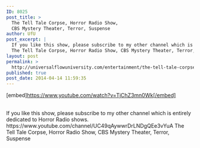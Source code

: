 ```yaml
---
ID: 8025
post_title: >
  The Tell Tale Corpse, Horror Radio Show,
  CBS Mystery Theater, Terror, Suspense
author: UfU
post_excerpt: |
  If you like this show, please subscribe to my other channel which is entirely dedicated to Horror Radio shows. https://www.youtube.com/channel/UC49qAywwrDrLNDgQEe3vYuA
  The Tell Tale Corpse, Horror Radio Show, CBS Mystery Theater, Terror, Suspense
layout: post
permalink: >
  http://universalflowuniversity.com/entertainment/the-tell-tale-corpse-horror-radio-show-cbs-mystery-theater-terror-suspense/
published: true
post_date: 2014-04-14 11:59:35
---
```

[embed]https://www.youtube.com/watch?v=TjChZ3mn0Wk[/embed]</br></br>
<p>If you like this show, please subscribe to my other channel which is entirely dedicated to Horror Radio shows. https://www.youtube.com/channel/UC49qAywwrDrLNDgQEe3vYuA
The Tell Tale Corpse, Horror Radio Show, CBS Mystery Theater, Terror, Suspense</p>